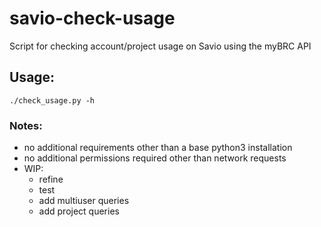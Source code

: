 # savio-check-usage
Script for checking account/project usage on Savio using the myBRC API


## Usage:
`./check_usage.py -h`

### Notes:
- no additional requirements other than a base python3 installation
- no additional permissions required other than network requests
- WIP:
  - refine
  - test
  - add multiuser queries
  - add project queries
